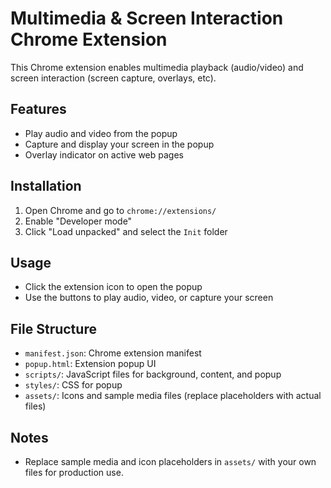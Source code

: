 # Multimedia & Screen Interaction Chrome Extension

This Chrome extension enables multimedia playback (audio/video) and screen interaction (screen capture, overlays, etc).

## Features
- Play audio and video from the popup
- Capture and display your screen in the popup
- Overlay indicator on active web pages

## Installation
1. Open Chrome and go to `chrome://extensions/`
2. Enable "Developer mode"
3. Click "Load unpacked" and select the `Init` folder

## Usage
- Click the extension icon to open the popup
- Use the buttons to play audio, video, or capture your screen

## File Structure
- `manifest.json`: Chrome extension manifest
- `popup.html`: Extension popup UI
- `scripts/`: JavaScript files for background, content, and popup
- `styles/`: CSS for popup
- `assets/`: Icons and sample media files (replace placeholders with actual files)

## Notes
- Replace sample media and icon placeholders in `assets/` with your own files for production use.
